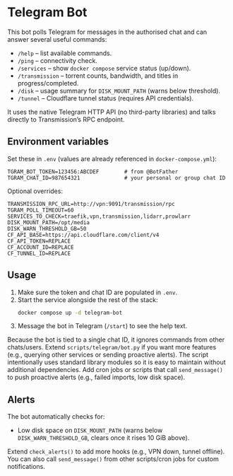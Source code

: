 # Telegram Bot

This bot polls Telegram for messages in the authorised chat and can answer several useful commands:

- `/help` – list available commands.
- `/ping` – connectivity check.
- `/services` – show `docker compose` service status (up/down).
- `/transmission` – torrent counts, bandwidth, and titles in progress/completed.
- `/disk` – usage summary for `DISK_MOUNT_PATH` (warns below threshold).
- `/tunnel` – Cloudflare tunnel status (requires API credentials).

It uses the native Telegram HTTP API (no third-party libraries) and talks directly to Transmission’s RPC endpoint.

## Environment variables

Set these in `.env` (values are already referenced in `docker-compose.yml`):

```env
TGRAM_BOT_TOKEN=123456:ABCDEF        # from @BotFather
TGRAM_CHAT_ID=987654321              # your personal or group chat ID
```

Optional overrides:

```env
TRANSMISSION_RPC_URL=http://vpn:9091/transmission/rpc
TGRAM_POLL_TIMEOUT=60
SERVICES_TO_CHECK=traefik,vpn,transmission,lidarr,prowlarr
DISK_MOUNT_PATH=/opt/media
DISK_WARN_THRESHOLD_GB=50
CF_API_BASE=https://api.cloudflare.com/client/v4
CF_API_TOKEN=REPLACE
CF_ACCOUNT_ID=REPLACE
CF_TUNNEL_ID=REPLACE
```

## Usage

1. Make sure the token and chat ID are populated in `.env`.
2. Start the service alongside the rest of the stack:
   ```bash
   docker compose up -d telegram-bot
   ```
3. Message the bot in Telegram (`/start`) to see the help text.

Because the bot is tied to a single chat ID, it ignores commands from other chats/users. Extend `scripts/telegram/bot.py` if you want more features (e.g., querying other services or sending proactive alerts). The script intentionally uses standard library modules so it is easy to maintain without additional dependencies. Add cron jobs or scripts that call `send_message()` to push proactive alerts (e.g., failed imports, low disk space).

## Alerts

The bot automatically checks for:

- Low disk space on `DISK_MOUNT_PATH` (warns below `DISK_WARN_THRESHOLD_GB`, clears once it rises 10 GiB above).

Extend `check_alerts()` to add more hooks (e.g., VPN down, tunnel offline). You can also call `send_message()` from other scripts/cron jobs for custom notifications.
